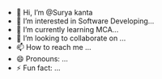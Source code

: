 - 👋 Hi, I’m @Surya kanta
- 👀 I’m interested in Software Developing...
- 🌱 I’m currently learning MCA...
- 💞️ I’m looking to collaborate on ...
- 📫 How to reach me ...
- 😄 Pronouns: ...
- ⚡ Fun fact: ...

<!---
Surya-kanta/Surya-kanta is a ✨ special ✨ repository because its `README.md` (this file) appears on your GitHub profile.
You can click the Preview link to take a look at your changes.
--->
